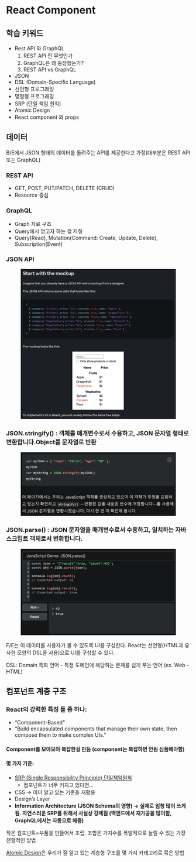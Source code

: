 # React Component

## 학습 키워드

* Rest API 와 GraphQL
  1. REST API 란 무엇인가
  2. GraphQL은 왜  등장했는가?
  3. REST API vs GraphQL
* JSON
* DSL (Domain-Specific Language)
* 선언형 프로그래밍
* 명령형 프로그래밍
* SRP (단일  책임 원칙)
* Atomic Design
* React component 와 props

## 데이터

B/E에서 JSON 형태의 데이터를 돌려주는 API를 제공한다고 가정(대부분은 REST API 또는 GraphQL)

### REST API

* GET, POST, PUT/PATCH, DELETE (CRUD)
* Resource 중심

### GraphQL

* Graph 자료 구조
* Query에서 얻고자 하는 걸 지정
* Query(Read), Mutation(Command: Create, Update, Delete), Subscription(Event)

### JSON API

<figure><img src="../.gitbook/assets/image (6) (1).png" alt=""><figcaption></figcaption></figure>

### JSON.stringify() : 객체를 매개변수로서 수용하고, JSON 문자열 형태로 변환합니다.Object를 문자열로 반환

<figure><img src="../.gitbook/assets/image (7) (1).png" alt=""><figcaption></figcaption></figure>

### JSON.parse() : JSON 문자열을 매개변수로서 수용하고, 일치하는 자바스크립트 객체로서 변환합니다.

<figure><img src="../.gitbook/assets/image (1) (2) (2).png" alt=""><figcaption></figcaption></figure>

F/E는 이 데이터를 사용자가 볼 수 있도록 UI를 구성한다. React는 선언형(HTML과 유사한 모양의 DSL을 사용)으로 UI를 구성할 수 있다.

DSL: Domain 특화 언어 - 특정 도메인에 해당하는 문제를 쉽게 푸는 언어 (ex. Web - HTML)

## 컴포넌트 계층 구조

### React의 강력한 특징 둘 중 하나:

* “Component-Based”
* “Build encapsulated components that manage their own state, then compose them to make complex UIs.”

#### Component를 모아모아 복잡한걸 만듬 (component는 복잡하면 안됨 심플해야함)

#### 몇 가지 기준:

* [SRP (Single Responsibility Principle) 단일책임원칙](https://ko.wikipedia.org/wiki/%EB%8B%A8%EC%9D%BC\_%EC%B1%85%EC%9E%84\_%EC%9B%90%EC%B9%99)
  * 컴포넌트가 너무 커지고 있다면...
* CSS → 이미 알고 있는 기준을 재활용
* Design’s Layer
* **Information Architecture (JSON Schema의 영향) → 실제로 엄청 많이 쓰게 됨. 자연스러운 SRP를 위해서 사실상 강제됨 (백엔드에서 재가공을 많이함, GraphQL에서는 자동으로 해줌)**&#x20;

작은 컴포넌트=부품을 만들어서 조립. 조합은 가지수를 폭발적으로 늘릴 수 있는 가장 전형적인 방법

[Atomic Design](https://bradfrost.com/blog/post/atomic-web-design/)은 우리가 잘 알고 있는 계층형 구조를 몇 가지 카테고리로 묶은 방법











